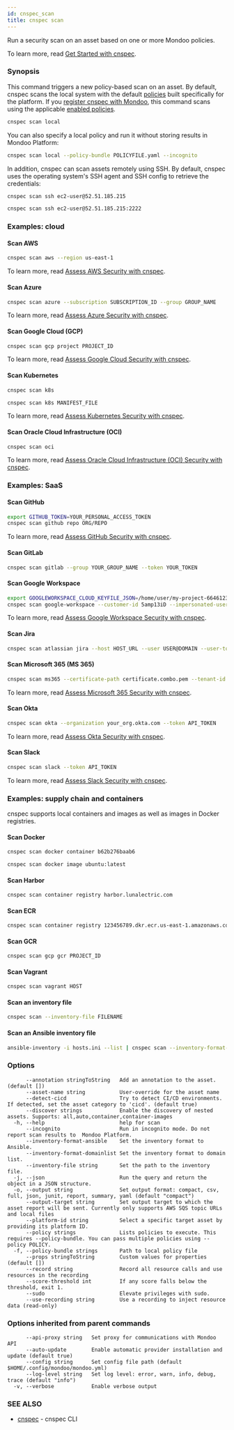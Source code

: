 ```yaml
---
id: cnspec_scan
title: cnspec scan
---
```


Run a security scan on an asset based on one or more Mondoo policies.

To learn more, read [Get Started with cnspec](/cnspec/).

### Synopsis

This command triggers a new policy-based scan on an asset. By default, cnspec scans the local system with the default [policies](/cnspec/cnspec-policies/) built specifically for the platform. If you [register cnspec with Mondoo](/cnspec/cnspec-adv-install/registration/), this command scans using the applicable [enabled policies](/platform/security/posture/policies/).

```bash
cnspec scan local
```

You can also specify a local policy and run it without storing results in Mondoo Platform:

```bash
cnspec scan local --policy-bundle POLICYFILE.yaml --incognito
```

In addition, cnspec can scan assets remotely using SSH. By default, cnspec uses the operating system's SSH agent and SSH config to retrieve the credentials:

```bash
cnspec scan ssh ec2-user@52.51.185.215
```

```bash
cnspec scan ssh ec2-user@52.51.185.215:2222
```

### Examples: cloud

#### Scan AWS

```bash
cnspec scan aws --region us-east-1
```

To learn more, read [Assess AWS Security with cnspec](/cnspec/cloud/aws).

#### Scan Azure

```bash
cnspec scan azure --subscription SUBSCRIPTION_ID --group GROUP_NAME
```

To learn more, read [Assess Azure Security with cnspec](/cnspec/cloud/azure/).

#### Scan Google Cloud (GCP)

```bash
cnspec scan gcp project PROJECT_ID
```

To learn more, read [Assess Google Cloud Security with cnspec](/cnspec/cloud/gcp/).

#### Scan Kubernetes

```bash
cnspec scan k8s
```

```bash
cnspec scan k8s MANIFEST_FILE
```

To learn more, read [Assess Kubernetes Security with cnspec](/cnspec/cloud/k8s/).

#### Scan Oracle Cloud Infrastructure (OCI)

```bash
cnspec scan oci
```

To learn more, read [Assess Oracle Cloud Infrastructure (OCI) Security with cnspec](/cnspec/cloud/oci/).

### Examples: SaaS

#### Scan GitHub

```bash
export GITHUB_TOKEN=YOUR_PERSONAL_ACCESS_TOKEN
cnspec scan github repo ORG/REPO
```

To learn more, read [Assess GitHub Security with cnspec](/cnspec/saas/github/).

#### Scan GitLab

```bash
cnspec scan gitlab --group YOUR_GROUP_NAME --token YOUR_TOKEN
```

#### Scan Google Workspace

```bash
export GOOGLEWORKSPACE_CLOUD_KEYFILE_JSON=/home/user/my-project-6646123456789.json
cnspec scan google-workspace --customer-id 5amp13iD --impersonated-user-email admin@domain.com
```

To learn more, read [Assess Google Workspace Security with cnspec](/cnspec/saas/google_workspace/).

#### Scan Jira

```bash
cnspec scan atlassian jira --host HOST_URL --user USER@DOMAIN --user-token YOUR_TOKEN
```

#### Scan Microsoft 365 (MS 365)

```bash
cnspec scan ms365 --certificate-path certificate.combo.pem --tenant-id YOUR_TENANT_ID --client-id YOUR_CLIENT_ID
```

To learn more, read [Assess Microsoft 365 Security with cnspec](/cnspec/saas/ms365/).

#### Scan Okta

```bash
cnspec scan okta --organization your_org.okta.com --token API_TOKEN
```

To learn more, read [Assess Okta Security with cnspec](/cnspec/saas/okta/).

#### Scan Slack

```bash
cnspec scan slack --token API_TOKEN
```

To learn more, read [Assess Slack Security with cnspec](/cnspec/saas/slack/).

### Examples: supply chain and containers

cnspec supports local containers and images as well as images in Docker registries.

#### Scan Docker

```bash
cnspec scan docker container b62b276baab6
```

```bash
cnspec scan docker image ubuntu:latest
```

#### Scan Harbor

```bash
cnspec scan container registry harbor.lunalectric.com
```

#### Scan ECR

```bash
cnspec scan container registry 123456789.dkr.ecr.us-east-1.amazonaws.com/repository
```

#### Scan GCR

```bash
cnspec scan gcp gcr PROJECT_ID
```

#### Scan Vagrant

```bash
cnspec scan vagrant HOST
```

#### Scan an inventory file

```bash
cnspec scan --inventory-file FILENAME
```

#### Scan an Ansible inventory file

```bash
ansible-inventory -i hosts.ini --list | cnspec scan --inventory-format-ansible
```

### Options

```
      --annotation stringToString   Add an annotation to the asset. (default [])
      --asset-name string           User-override for the asset name
      --detect-cicd                 Try to detect CI/CD environments. If detected, set the asset category to 'cicd'. (default true)
      --discover strings            Enable the discovery of nested assets. Supports: all,auto,container,container-images
  -h, --help                        help for scan
      --incognito                   Run in incognito mode. Do not report scan results to  Mondoo Platform.
      --inventory-format-ansible    Set the inventory format to Ansible.
      --inventory-format-domainlist Set the inventory format to domain list.
      --inventory-file string       Set the path to the inventory file.
  -j, --json                        Run the query and return the object in a JSON structure.
  -o, --output string               Set output format: compact, csv, full, json, junit, report, summary, yaml (default "compact")
      --output-target string        Set output target to which the asset report will be sent. Currently only supports AWS SQS topic URLs and local files
      --platform-id string          Select a specific target asset by providing its platform ID.
      --policy strings              Lists policies to execute. This requires --policy-bundle. You can pass multiple policies using --policy POLICY.
  -f, --policy-bundle strings       Path to local policy file
      --props stringToString        Custom values for properties (default [])
      --record string               Record all resource calls and use resources in the recording
      --score-threshold int         If any score falls below the threshold, exit 1.
      --sudo                        Elevate privileges with sudo.
      --use-recording string        Use a recording to inject resource data (read-only)
```

### Options inherited from parent commands

```
      --api-proxy string   Set proxy for communications with Mondoo API
      --auto-update        Enable automatic provider installation and update (default true)
      --config string      Set config file path (default $HOME/.config/mondoo/mondoo.yml)
      --log-level string   Set log level: error, warn, info, debug, trace (default "info")
  -v, --verbose            Enable verbose output
```

### SEE ALSO

- [cnspec](cnspec.md) - cnspec CLI
